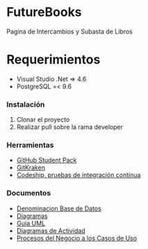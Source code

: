 # FutureBooks
Pagina de Intercambios y Subasta de Libros

# Requerimientos
- Visual Studio .Net => 4.6
- PostgreSQL =< 9.6

### Instalación
1. Clonar el proyecto
2. Realizar pull sobre la rama developer


### Herramientas

* <a href="https://education.github.com/pack">GitHub Student Pack</a>
* <a href="https://www.gitkraken.com/">GitKraken</a>
* <a href="http://codeship.com/">Codeship, pruebas de integración contínua</a>

### Documentos
* <a href="http://es.presidencia.gov.co/dapre/DocumentosSIGEPRE/L-TI-12-denominacion-bases_de_datos.pdf">Denominacion Base de Datos</a>
* <a href="https://prezi.com/e9map5v-izuu/diagrama-de-caso-de-uso-y-diagrama-de-actividades/">Diagramas</a>
* <a href="https://msdn.microsoft.com/es-es/library/bb972214.aspx">Guia UML</a>
* <a href="http://www-2.dc.uba.ar/materias/isoft1/Apuntes/DiagramasDeActividad.pdf">Diagramas de Actividad</a>
* <a href="http://www.cyta.com.ar/ta0604/v6n4a1.htm">Procesos del Negocio a los Casos de Uso</a>
